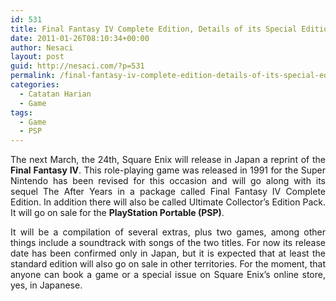 ```yaml
---
id: 531
title: Final Fantasy IV Complete Edition, Details of its Special Edition Ultimate Pack for PSP
date: 2011-01-26T08:10:34+00:00
author: Nesaci
layout: post
guid: http://nesaci.com/?p=531
permalink: /final-fantasy-iv-complete-edition-details-of-its-special-edition-ultimate-pack-for-psp/
categories:
  - Catatan Harian
  - Game
tags:
  - Game
  - PSP
---
```

<p style="text-align: justify;">
  The next March, the 24th, Square Enix will release in Japan a reprint of the <strong>Final Fantasy IV</strong>. This role-playing game was released in 1991 for the Super Nintendo has been revised for this occasion and will go along with its sequel The After Years in a package called Final Fantasy IV Complete Edition. In addition there will also be called Ultimate Collector&#8217;s Edition Pack. It will go on sale for the <strong>PlayStation Portable (PSP)</strong>.
</p>

<p style="text-align: justify;">
  It will be a compilation of several extras, plus two games, among other things include a soundtrack with songs of the two titles. For now its release date has been confirmed only in Japan, but it is expected that at least the standard edition will also go on sale in other territories. For the moment, that anyone can book a game or a special issue on Square Enix&#8217;s online store, yes, in Japanese.
</p>